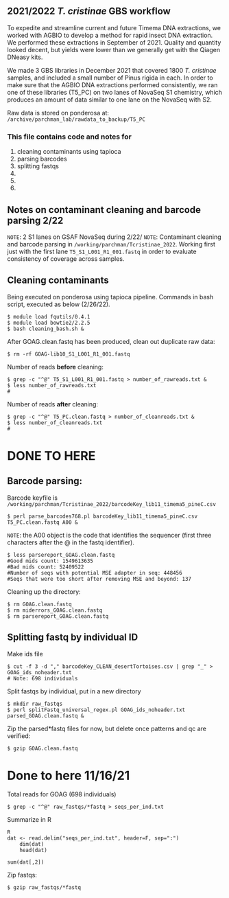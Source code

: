 ## 2021/2022 *T. cristinae* GBS workflow 

To expedite and streamline current and future Timema DNA extractions, we worked with AGBIO to develop a method for rapid insect DNA extraction. We performed these extractions in September of 2021. Quality and quantity looked decent, but yields were lower than we generally get with the Qiagen DNeasy kits. 

We made 3 GBS libraries in December 2021 that covered 1800 *T. cristinae* samples, and included a small number of Pinus rigida in each. In order to make sure that the AGBIO DNA extractions performed consistently, we ran one of these libraries (T5_PC) on two lanes of NovaSeq S1 chemistry, which produces an amount of data similar to one lane on the NovaSeq with S2.

Raw data is stored on ponderosa at:
`/archive/parchman_lab/rawdata_to_backup/T5_PC`

### This file contains code and notes for
1) cleaning contaminants using tapioca
2) parsing barcodes
3) splitting fastqs 
4) 
6) 
7) 

## Notes on contaminant cleaning and barcode parsing 2/22

`NOTE`: 2 S1 lanes on GSAF NovaSeq during 2/22/ 
`NOTE`: Contaminant cleaning and barcode parsing in `/working/parchman/Tcristinae_2022`. Working first just with the first lane `T5_S1_L001_R1_001.fastq` in order to evaluate consistency of coverage across samples.

## Cleaning contaminants

Being executed on ponderosa using tapioca pipeline. Commands in bash script, executed as below (2/26/22).

    $ module load fqutils/0.4.1
    $ module load bowtie2/2.2.5
    $ bash cleaning_bash.sh &

After GOAG.clean.fastq has been produced, clean out duplicate raw data:

    $ rm -rf GOAG-lib10_S1_L001_R1_001.fastq
 
Number of reads **before** cleaning:

    $ grep -c "^@" T5_S1_L001_R1_001.fastq > number_of_rawreads.txt &
    $ less number_of_rawreads.txt
    # 
Number of reads **after** cleaning:

    $ grep -c "^@" T5_PC.clean.fastq > number_of_cleanreads.txt &
    $ less number_of_cleanreads.txt
    # 

# DONE TO HERE


## Barcode parsing:

Barcode keyfile is `/working/parchman/Tcristinae_2022/barcodeKey_lib11_timema5_pineC.csv`
  
    $ perl parse_barcodes768.pl barcodeKey_lib11_timema5_pineC.csv T5_PC.clean.fastq A00 &

`NOTE`: the A00 object is the code that identifies the sequencer (first three characters after the @ in the fastq identifier).

    $ less parsereport_GOAG.clean.fastq
    #Good mids count: 1549613635
    #Bad mids count: 52409522
    #Number of seqs with potential MSE adapter in seq: 448456
    #Seqs that were too short after removing MSE and beyond: 137


Cleaning up the directory:

    $ rm GOAG.clean.fastq
    $ rm miderrors_GOAG.clean.fastq
    $ rm parsereport_GOAG.clean.fastq


## Splitting fastq by individual ID

Make ids file

    $ cut -f 3 -d "," barcodeKey_CLEAN_desertTortoises.csv | grep "_" > GOAG_ids_noheader.txt
    # Note: 698 individuals


Split fastqs by individual, put in a new directory

    $ mkdir raw_fastqs
    $ perl splitFastq_universal_regex.pl GOAG_ids_noheader.txt parsed_GOAG.clean.fastq &

Zip the parsed*fastq files for now, but delete once patterns and qc are verified:

    $ gzip GOAG.clean.fastq

# Done to here 11/16/21

Total reads for GOAG (698 individuals)

    $ grep -c "^@" raw_fastqs/*fastq > seqs_per_ind.txt

Summarize in R

    R
    dat <- read.delim("seqs_per_ind.txt", header=F, sep=":")
        dim(dat)
        head(dat)
        
    sum(dat[,2])
        

Zip fastqs:

    $ gzip raw_fastqs/*fastq
